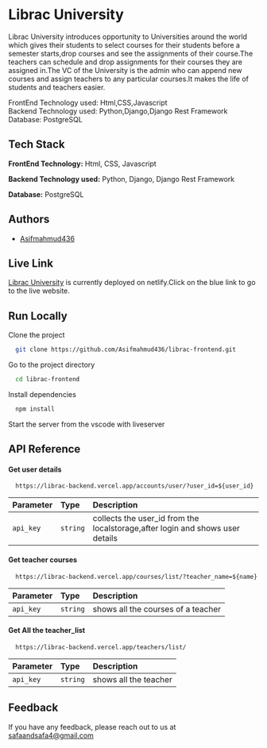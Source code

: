 
# Librac University

Librac University introduces opportunity to Universities around the world which gives their students to select courses for their students before a semester starts,drop courses and see the assignments of their course.The teachers can schedule and drop assignments for their courses they are assigned in.The VC of the University is the admin who can append new courses and assign teachers to any particular courses.It makes the life of students and teachers easier.

FrontEnd Technology used: Html,CSS,Javascript \
Backend Technology used: Python,Django,Django Rest Framework
Database: PostgreSQL

## Tech Stack

**FrontEnd Technology:**  Html, CSS, Javascript

**Backend Technology used:**  Python, Django, Django Rest Framework

**Database:**  PostgreSQL




## Authors

- [Asifmahmud436](https://github.com/Asifmahmud436)


## Live Link

[Librac University](https://librac.netlify.app/) is currently deployed on netlify.Click on the blue link to go to the live website.


## Run Locally

Clone the project

```bash
  git clone https://github.com/Asifmahmud436/librac-frontend.git
```

Go to the project directory

```bash
  cd librac-frontend
```

Install dependencies

```bash
  npm install
```

Start the server from the vscode with liveserver




## API Reference

#### Get user details

```http
  https://librac-backend.vercel.app/accounts/user/?user_id=${user_id}
```

| Parameter | Type     | Description                |
| :-------- | :------- | :------------------------- |
| `api_key` | `string` | collects the user_id from the localstorage,after login and shows user details |

#### Get teacher courses

```http
  https://librac-backend.vercel.app/courses/list/?teacher_name=${name}
```

| Parameter | Type     | Description                |
| :-------- | :------- | :------------------------- |
| `api_key` | `string` | shows all the courses of a teacher |

#### Get All the teacher_list

```http
  https://librac-backend.vercel.app/teachers/list/
```

| Parameter | Type     | Description                |
| :-------- | :------- | :------------------------- |
| `api_key` | `string` | shows all the teacher |






## Feedback

If you have any feedback, please reach out to us at safaandsafa4@gmail.com

